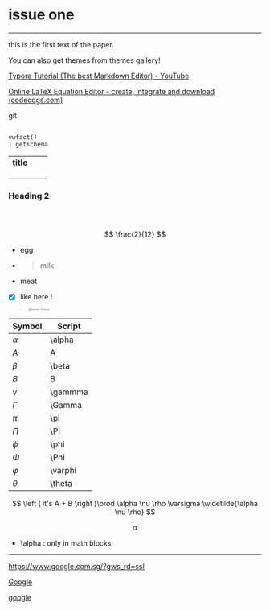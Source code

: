# issue one 

------

this is the first text of the paper.



You can also get themes from themes gallery!

[Typora Tutorial (The best Markdown Editor) - YouTube](https://www.youtube.com/watch?v=yigIbd54CU4)

[Online LaTeX Equation Editor - create, integrate and download (codecogs.com)](https://latex.codecogs.com/eqneditor/editor.php)

git 

```sql

```

```kql
vwfact()
| getschema
```



|           |      |      |
| --------- | ---- | ---- |
| **title** |      |      |
|           |      |      |
|           |      |      |
|           |      |      |

### **Heading 2**

````javascript
````



````python
````



````R
````


$$
\frac{2}{12}
$$




- egg

- > milk

- meat

- [x] like here !



> <img src="https://upload.wikimedia.org/wikipedia/commons/thumb/4/48/Markdown-mark.svg/1200px-Markdown-mark.svg.png" alt="Markdown - Wikipedia" style="zoom: 25%;" />



| Symbol    | Script  |
| :-------- | ------- |
| $\alpha$  | \alpha  |
| $A$       | A       |
| $\beta$   | \beta   |
| $B$       | B       |
| $\gamma$  | \gammma |
| $\Gamma$  | \Gamma  |
| $\pi$     | \pi     |
| $\Pi$     | \Pi     |
| $\phi$    | \phi    |
| $\Phi$    | \Phi    |
| $\varphi$ | \varphi |
| $\theta$  | \theta  |


$$
\left ( it's A + B  \right )\prod \alpha \nu \rho \varsigma \widetilde{\alpha \nu \rho}
$$



$$
\alpha
$$

* \alpha : only in math blocks

[^Hi]: 



------



https://www.google.com.sg/?gws_rd=ssl



[Google](https://www.google.com.sg/?gws_rd=ssl)

[google](www.baidu.com)



[^footnote]: this is a footnote.





